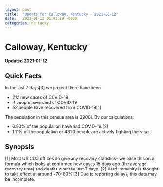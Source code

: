 ```yaml
---
layout: post
title:  "Update for Calloway, Kentucky - 2021-01-12"
date:   2021-01-12 01:01:29 -0600
categories: Kentucky
---
```


# Calloway, Kentucky
#### Updated 2021-01-12

## Quick Facts

In the last 7 days[3] we project there have been
- *212* new cases of COVID-19
- *4* people have died of COVID-19
- *52* people have recovered from COVID-19[1]

The population in this census area is 39001. By our calculations:
- 6.80% of the population have had COVID-19.[2]
- 1.11% of the population or 431.0 people are actively fighting the virus.

## Synopsis




[1] Most US CDC offices do give any recovery statistics- we base this on a formula which looks at confirmed new cases
15 days ago (the average recovery time) and deaths over the last 7 days.
[2] Herd Immunity is thought to take effect at around ~70-80%
[3] Due to reporting delays, this data may be incomplete. 
    